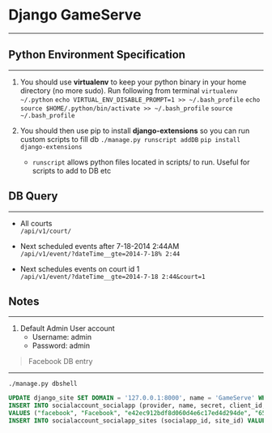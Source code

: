 # Django GameServe
------------



## Python Environment Specification
-------------
1. You should use **virtualenv** to keep your python binary in your home directory (no more sudo). Run following from terminal
`virtualenv ~/.python`
`echo VIRTUAL_ENV_DISABLE_PROMPT=1 >> ~/.bash_profile`
`echo source $HOME/.python/bin/activate >> ~/.bash_profile`
`source ~/.bash_profile`

2. You should then use pip to install **django-extensions** so you can run custom scripts to fill db
`./manage.py runscript addDB`
`pip install django-extensions`
    - `runscript` allows python files located in scripts/ to run. Useful for scripts to add to DB etc


## DB Query
------------  
- All courts  
  `/api/v1/court/` 

- Next scheduled events after 7-18-2014 2:44AM  
  `/api/v1/event/?dateTime__gte=2014-7-18% 2:44`  

- Next schedules events on court id 1    
  `/api/v1/event/?dateTime__gte=2014-7-18 2:44&court=1`



## Notes
------------

1. Default Admin User account
    - Username: admin
    - Password: admin





>  Facebook DB entry  
-------------   
`./manage.py dbshell`  
```sql
UPDATE django_site SET DOMAIN = '127.0.0.1:8000', name = 'GameServe' WHERE id=1;
INSERT INTO socialaccount_socialapp (provider, name, secret, client_id, `key`)
VALUES ("facebook", "Facebook", "e42ec912bdf8d060d4e6c17ed4d294de", "650041485084650", '');
INSERT INTO socialaccount_socialapp_sites (socialapp_id, site_id) VALUES (1,1);
```
